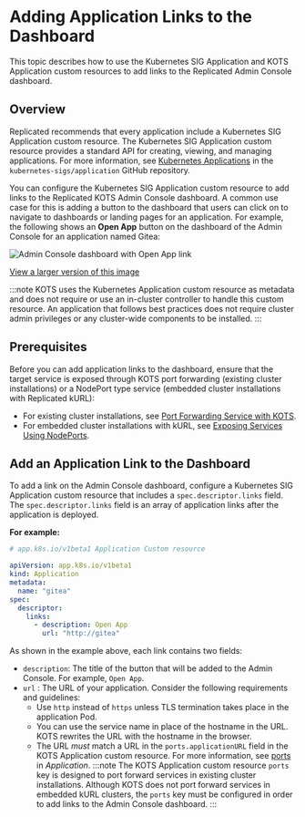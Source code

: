 # Adding Application Links to the Dashboard

This topic describes how to use the Kubernetes SIG Application and KOTS Application custom resources to add links to the Replicated Admin Console dashboard.

## Overview

Replicated recommends that every application include a Kubernetes SIG Application custom resource. The Kubernetes SIG Application custom resource provides a standard API for creating, viewing, and managing applications. For more information, see [Kubernetes Applications](https://github.com/kubernetes-sigs/application#kubernetes-applications) in the `kubernetes-sigs/application` GitHub repository.

You can configure the Kubernetes SIG Application custom resource to add links to the Replicated KOTS Admin Console dashboard. A common use case for this is adding a button to the dashboard that users can click on to navigate to dashboards or landing pages for an application. For example, the following shows an **Open App** button on the dashboard of the Admin Console for an application named Gitea:

![Admin Console dashboard with Open App link](/images/gitea-open-app.png)

[View a larger version of this image](/images/gitea-open-app.png)

:::note
KOTS uses the Kubernetes Application custom resource as metadata and does not require or use an in-cluster controller to handle this custom resource. An application that follows best practices does not require cluster admin privileges or any cluster-wide components to be installed.
:::

## Prerequisites

Before you can add application links to the dashboard, ensure that the target service is exposed through KOTS port forwarding (existing cluster installations) or a NodePort type service (embedded cluster installations with Replicated kURL):

* For existing cluster installations, see [Port Forwarding Service with KOTS](/vendor/admin-console-port-forward).
* For embedded cluster installations with kURL, see [Exposing Services Using NodePorts](/vendor/kurl-nodeport-services). 

## Add an Application Link to the Dashboard

To add a link on the Admin Console dashboard, configure a Kubernetes SIG Application custom resource that includes a `spec.descriptor.links` field. The `spec.descriptor.links` field is an array of application links after the application is deployed.

**For example:**

  ```yaml
  # app.k8s.io/v1beta1 Application Custom resource

  apiVersion: app.k8s.io/v1beta1
  kind: Application
  metadata:
    name: "gitea"
  spec:
    descriptor:
      links:
        - description: Open App
          url: "http://gitea"
  ```

As shown in the example above, each link contains two fields:
* `description`: The title of the button that will be added to the Admin Console. For example, `Open App`.
* `url` : The URL of your application. Consider the following requirements and guidelines:
  * Use `http` instead of `https` unless TLS termination takes place in the application Pod.
  * You can use the service name in place of the hostname in the URL. KOTS rewrites the URL with the hostname in the browser.
  * The URL _must_ match a URL in the `ports.applicationURL` field in the KOTS Application custom resource. For more information, see [ports](/reference/custom-resource-application#ports) in _Application_.
    :::note
    The KOTS Application custom resource `ports` key is designed to port forward services in existing cluster installations. Although KOTS does not port forward services in embedded kURL clusters, the `ports` key must be configured in order to add links to the Admin Console dashboard.
    :::  